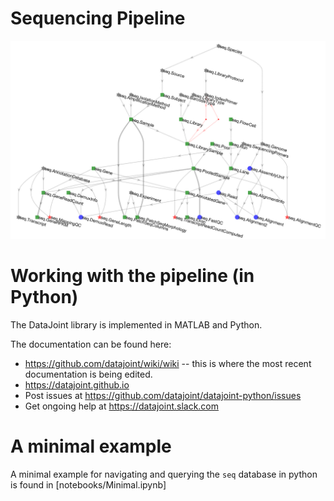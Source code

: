 # Sequencing Pipeline
![seq ERD](erd.png)

# Working with the pipeline (in Python)
The DataJoint library is implemented in MATLAB and Python.  

The documentation can be found here:
* https://github.com/datajoint/wiki/wiki -- this is where the most recent documentation is being edited.
* https://datajoint.github.io
* Post issues at https://github.com/datajoint/datajoint-python/issues
* Get ongoing help at https://datajoint.slack.com

# A minimal example
A minimal example for navigating and querying the `seq` database in python is found in [notebooks/Minimal.ipynb]

